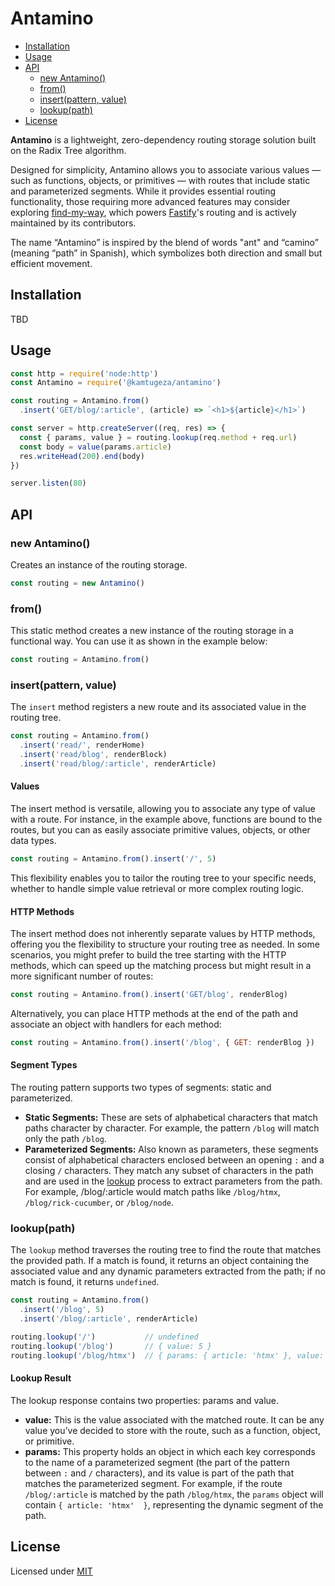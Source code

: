 # Antamino

- [Installation](#installation)
- [Usage](#usage)
- [API](#api)
  - [new Antamino()](#new-antamino)
  - [from()](#from)
  - [insert(pattern, value)](#insertpattern-value)
  - [lookup(path)](#lookuppath)
- [License](#license)

**Antamino** is a lightweight, zero-dependency routing storage solution built on the Radix Tree algorithm.

Designed for simplicity, Antamino allows you to associate various values — such as functions, objects, or primitives — with routes that include static and parameterized segments. While it provides essential routing functionality, those requiring more advanced features may consider exploring [find-my-way](https://github.com/delvedor/find-my-way/tree/main), which powers [Fastify](https://github.com/fastify/fastify)'s routing and is actively maintained by its contributors.

The name “Antamino” is inspired by the blend of words "ant" and “camino” (meaning “path” in Spanish), which symbolizes both direction and small but efficient movement.

## Installation

TBD

## Usage

```js
const http = require('node:http')
const Antamino = require('@kamtugeza/antamino')

const routing = Antamino.from()
  .insert('GET/blog/:article', (article) => `<h1>${article}</h1>`)

const server = http.createServer((req, res) => {
  const { params, value } = routing.lookup(req.method + req.url)
  const body = value(params.article)
  res.writeHead(200).end(body)
})

server.listen(80)
```

## API

### new Antamino()

Creates an instance of the routing storage.

```js
const routing = new Antamino()
```

### from()

This static method creates a new instance of the routing storage in a functional way. You can use it as shown in the example below:

```js
const routing = Antamino.from()
```

### insert(pattern, value)

The `insert` method registers a new route and its associated value in the routing tree.

```js
const routing = Antamino.from()
  .insert('read/', renderHome)
  .insert('read/blog', renderBlock)
  .insert('read/blog/:article', renderArticle)
```

#### Values

The insert method is versatile, allowing you to associate any type of value with a route. For instance, in the example above, functions are bound to the routes, but you can as easily associate primitive values, objects, or other data types.

```js
const routing = Antamino.from().insert('/', 5)
```

This flexibility enables you to tailor the routing tree to your specific needs, whether to handle simple value retrieval or more complex routing logic.

#### HTTP Methods

The insert method does not inherently separate values by HTTP methods, offering you the flexibility to structure your routing tree as needed. In some scenarios, you might prefer to build the tree starting with the HTTP methods, which can speed up the matching process but might result in a more significant number of routes:

```js
const routing = Antamino.from().insert('GET/blog', renderBlog)
```

Alternatively, you can place HTTP methods at the end of the path and associate an object with handlers for each method:

```js
const routing = Antamino.from().insert('/blog', { GET: renderBlog })
```

#### Segment Types

The routing pattern supports two types of segments: static and parameterized.

- **Static Segments:** These are sets of alphabetical characters that match paths character by character. For example, the pattern `/blog` will match only the path `/blog`.
- **Parameterized Segments:** Also known as parameters, these segments consist of alphabetical characters enclosed between an opening `:` and a closing `/` characters. They match any subset of characters in the path and are used in the [lookup](#lookuppath) process to extract parameters from the path. For example, /blog/:article would match paths like `/blog/htmx`, `/blog/rick-cucumber`, or `/blog/node`.

### lookup(path)

The `lookup` method traverses the routing tree to find the route that matches the provided path. If a match is found, it returns an object containing the associated value and any dynamic parameters extracted from the path; if no match is found, it returns `undefined`.

```js
const routing = Antamino.from()
  .insert('/blog', 5)
  .insert('/blog/:article', renderArticle)

routing.lookup('/')           // undefined
routing.lookup('/blog')       // { value: 5 }
routing.lookup('/blog/htmx')  // { params: { article: 'htmx' }, value: renderArticle }
```

#### Lookup Result

The lookup response contains two properties: params and value.

- **value:** This is the value associated with the matched route. It can be any value you’ve decided to store with the route, such as a function, object, or primitive.
- **params:** This property holds an object in which each key corresponds to the name of a parameterized segment (the part of the pattern between `:` and `/` characters), and its value is part of the path that matches the parameterized segment. For example, if the route `/blog/:article` is matched by the path `/blog/htmx`, the `params` object will contain `{ article: 'htmx'  }`, representing the dynamic segment of the path.

## License

Licensed under [MIT](./LICENSE.md)
